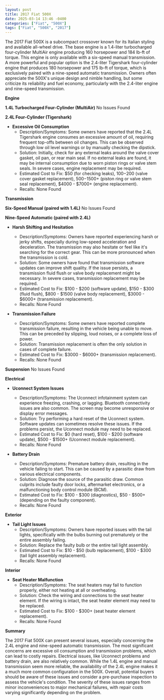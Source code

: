 ```yaml
---
layout: post
title: 2017 Fiat 500X
date: 2025-03-14 13:46 -0400
categories: ["Fiat", "500X"]
tags: ["Fiat", "500X", "2017"]
---
```

The 2017 Fiat 500X is a subcompact crossover known for its Italian styling and available all-wheel drive. The base engine is a 1.4-liter turbocharged four-cylinder MultiAir engine producing 160 horsepower and 184 lb-ft of torque. This engine is only available with a six-speed manual transmission. A more powerful and popular option is the 2.4-liter Tigershark four-cylinder engine that produces 180 horsepower and 175 lb-ft of torque, which is exclusively paired with a nine-speed automatic transmission. Owners often appreciate the 500X's unique design and nimble handling, but some criticize its reliability and fuel economy, particularly with the 2.4-liter engine and nine-speed transmission.

**Engine**

**1.4L Turbocharged Four-Cylinder (MultiAir)**
No Issues Found

**2.4L Four-Cylinder (Tigershark)**
*   **Excessive Oil Consumption**
    *   Description/Symptoms: Some owners have reported that the 2.4L Tigershark engine consumes an excessive amount of oil, requiring frequent top-offs between oil changes. This can be observed through low oil level warnings or by manually checking the dipstick.
    *   Solution: Initially, check for any external leaks around the valve cover gasket, oil pan, or rear main seal. If no external leaks are found, it may be internal consumption due to worn piston rings or valve stem seals. In severe cases, engine replacement may be required.
    *   Estimated Cost to Fix: $50 (for checking leaks), $100-$200 (valve cover gasket replacement), $500-$1500+ (piston ring or valve stem seal replacement), $4000 - $7000+ (engine replacement).
    *   Recalls: None Found

**Transmission**

**Six-Speed Manual (paired with 1.4L)**
No Issues Found

**Nine-Speed Automatic (paired with 2.4L)**

*   **Harsh Shifting and Hesitation**
    *   Description/Symptoms: Owners have reported experiencing harsh or jerky shifts, especially during low-speed acceleration and deceleration. The transmission may also hesitate or feel like it's searching for the correct gear. This can be more pronounced when the transmission is cold.
    *   Solution: Some owners have found that transmission software updates can improve shift quality. If the issue persists, a transmission fluid flush or valve body replacement might be necessary. In severe cases, transmission replacement may be required.
    *   Estimated Cost to Fix: $100 - $200 (software update), $150 - $300 (fluid flush), $800 - $1500 (valve body replacement), $3000 - $6000+ (transmission replacement).
    *   Recalls: None Found

*   **Transmission Failure**
    *   Description/Symptoms: Some owners have reported complete transmission failure, resulting in the vehicle being unable to move. This can be preceded by slipping, loud noises, or a complete loss of power.
    *   Solution: Transmission replacement is often the only solution in cases of complete failure.
    *   Estimated Cost to Fix: $3000 - $6000+ (transmission replacement).
    *   Recalls: None Found

**Suspension**
No Issues Found

**Electrical**

*   **Uconnect System Issues**
    *   Description/Symptoms: The Uconnect infotainment system can experience freezing, crashing, or lagging. Bluetooth connectivity issues are also common. The screen may become unresponsive or display error messages.
    *   Solution: Try performing a hard reset of the Uconnect system. Software updates can sometimes resolve these issues. If the problems persist, the Uconnect module may need to be replaced.
    *   Estimated Cost to Fix: $0 (hard reset), $100 - $200 (software update), $500 - $1500+ (Uconnect module replacement).
    *   Recalls: None Found

*   **Battery Drain**
    *   Description/Symptoms: Premature battery drain, resulting in the vehicle failing to start. This can be caused by a parasitic draw from various electrical components.
    *   Solution: Diagnose the source of the parasitic draw. Common culprits include faulty door locks, aftermarket electronics, or a malfunctioning body control module (BCM).
    *   Estimated Cost to Fix: $100 - $300 (diagnostics), $50 - $500+ (depending on the faulty component).
    *   Recalls: None Found

**Exterior**

*   **Tail Light Issues**
    *   Description/Symptoms: Owners have reported issues with the tail lights, specifically with the bulbs burning out prematurely or the entire assembly failing.
    *   Solution: Replace the faulty bulb or the entire tail light assembly.
    *   Estimated Cost to Fix: $10 - $50 (bulb replacement), $100 - $300 (tail light assembly replacement).
    *   Recalls: None Found

**Interior**

*   **Seat Heater Malfunction**
    *   Description/Symptoms: The seat heaters may fail to function properly, either not heating at all or overheating.
    *   Solution: Check the wiring and connections to the seat heater element. If the wiring is intact, the seat heater element may need to be replaced.
    *   Estimated Cost to Fix: $100 - $300+ (seat heater element replacement).
    *   Recalls: None Found

**Summary**

The 2017 Fiat 500X can present several issues, especially concerning the 2.4L engine and nine-speed automatic transmission. The most significant concerns are excessive oil consumption and transmission problems, which can lead to costly repairs. Electrical issues, like Uconnect problems and battery drain, are also relatively common. While the 1.4L engine and manual transmission seem more reliable, the availability of the 2.4L engine makes it a much more common configuration in the 500X. Overall, potential buyers should be aware of these issues and consider a pre-purchase inspection to assess the vehicle's condition. The severity of these issues ranges from minor inconveniences to major mechanical failures, with repair costs varying significantly depending on the problem.

